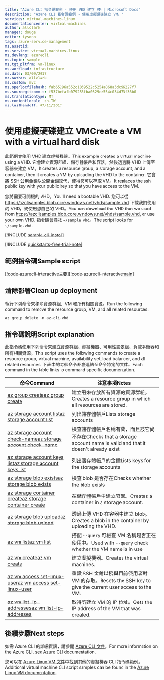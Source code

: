 ```yaml
---
title: "Azure CLI 指令碼範例 - 使用 VHD 建立 VM | Microsoft Docs"
description: "Azure CLI 指令碼範例 - 使用虛擬硬碟建立 VM。"
services: virtual-machines-linux
documentationcenter: virtual-machines
author: allclark
manager: douge
editor: tysonn
tags: azure-service-management
ms.assetid: 
ms.service: virtual-machines-linux
ms.devlang: azurecli
ms.topic: sample
ms.tgt_pltfrm: vm-linux
ms.workload: infrastructure
ms.date: 03/09/2017
ms.author: allclark
ms.custom: mvc
ms.openlocfilehash: fab65296a552c1839522c5254a868a3dc96227f7
ms.sourcegitcommit: f537befafb079256fba0529ee554c034d73f36b0
ms.translationtype: MT
ms.contentlocale: zh-TW
ms.lasthandoff: 07/11/2017
---
```

# <a name="create-a-vm-with-a-virtual-hard-disk"></a><span data-ttu-id="6945c-103">使用虛擬硬碟建立 VM</span><span class="sxs-lookup"><span data-stu-id="6945c-103">Create a VM with a virtual hard disk</span></span>

<span data-ttu-id="6945c-104">此範例會使用 VHD 建立虛擬機器。</span><span class="sxs-lookup"><span data-stu-id="6945c-104">This example creates a virtual machine using a VHD.</span></span>
<span data-ttu-id="6945c-105">它會建立資源群組、儲存體帳戶和容器，然後透過將 VHD 上傳至容器來建立 VM。</span><span class="sxs-lookup"><span data-stu-id="6945c-105">It creates a resource group, a storage account, and a container, then it creates a VM by uploading the VHD to the container.</span></span>
<span data-ttu-id="6945c-106">它會將 SSH 公用金鑰以公開金鑰取代，使得您可以存取 VM。</span><span class="sxs-lookup"><span data-stu-id="6945c-106">It replaces the ssh public key with your public key so that you have access to the VM.</span></span>

<span data-ttu-id="6945c-107">您將需要可開機的 VHD。</span><span class="sxs-lookup"><span data-stu-id="6945c-107">You'll need a bootable VHD.</span></span>
<span data-ttu-id="6945c-108">您可以從 https://azclisamples.blob.core.windows.net/vhds/sample.vhd 下載我們使用的 VHD，或使用您自己的 VHD。</span><span class="sxs-lookup"><span data-stu-id="6945c-108">You can download the VHD that we used from https://azclisamples.blob.core.windows.net/vhds/sample.vhd, or use your own VHD.</span></span> <span data-ttu-id="6945c-109">指令碼會尋找 `~/sample.vhd`。</span><span class="sxs-lookup"><span data-stu-id="6945c-109">The script looks for `~/sample.vhd`.</span></span>

[!INCLUDE [sample-cli-install](../../../includes/sample-cli-install.md)]

[!INCLUDE [quickstarts-free-trial-note](../../../includes/quickstarts-free-trial-note.md)]

## <a name="sample-script"></a><span data-ttu-id="6945c-110">範例指令碼</span><span class="sxs-lookup"><span data-stu-id="6945c-110">Sample script</span></span>

<span data-ttu-id="6945c-111">[!code-azurecli-interactive[主要](../../../cli_scripts/virtual-machine/create-vm-vhd/create-vm-vhd.sh "使用 VHD 建立 VM")]</span><span class="sxs-lookup"><span data-stu-id="6945c-111">[!code-azurecli-interactive[main](../../../cli_scripts/virtual-machine/create-vm-vhd/create-vm-vhd.sh "Create VM using a VHD")]</span></span>

## <a name="clean-up-deployment"></a><span data-ttu-id="6945c-112">清除部署</span><span class="sxs-lookup"><span data-stu-id="6945c-112">Clean up deployment</span></span> 

<span data-ttu-id="6945c-113">執行下列命令來移除資源群組、VM 和所有相關資源。</span><span class="sxs-lookup"><span data-stu-id="6945c-113">Run the following command to remove the resource group, VM, and all related resources.</span></span>

```azurecli-interactive 
az group delete -n az-cli-vhd
```

## <a name="script-explanation"></a><span data-ttu-id="6945c-114">指令碼說明</span><span class="sxs-lookup"><span data-stu-id="6945c-114">Script explanation</span></span>

<span data-ttu-id="6945c-115">此指令碼使用下列命令來建立資源群組、虛擬機器、可用性設定組、負載平衡器和所有相關資源。</span><span class="sxs-lookup"><span data-stu-id="6945c-115">This script uses the following commands to create a resource group, virtual machine, availability set, load balancer, and all related resources.</span></span> <span data-ttu-id="6945c-116">下表中的每個命令都會連結至命令特定的文件。</span><span class="sxs-lookup"><span data-stu-id="6945c-116">Each command in the table links to command specific documentation.</span></span>

| <span data-ttu-id="6945c-117">命令</span><span class="sxs-lookup"><span data-stu-id="6945c-117">Command</span></span> | <span data-ttu-id="6945c-118">注意事項</span><span class="sxs-lookup"><span data-stu-id="6945c-118">Notes</span></span> |
|---|---|
| [<span data-ttu-id="6945c-119">az group create</span><span class="sxs-lookup"><span data-stu-id="6945c-119">az group create</span></span>](https://docs.microsoft.com/cli/azure/group#create) | <span data-ttu-id="6945c-120">建立用來存放所有資源的資源群組。</span><span class="sxs-lookup"><span data-stu-id="6945c-120">Creates a resource group in which all resources are stored.</span></span> |
| [<span data-ttu-id="6945c-121">az storage account list</span><span class="sxs-lookup"><span data-stu-id="6945c-121">az storage account list</span></span>](https://docs.microsoft.com/cli/azure/storage/account#list) | <span data-ttu-id="6945c-122">列出儲存體帳戶</span><span class="sxs-lookup"><span data-stu-id="6945c-122">Lists storage accounts</span></span> |
| [<span data-ttu-id="6945c-123">az storage account check-name</span><span class="sxs-lookup"><span data-stu-id="6945c-123">az storage account check-name</span></span>](https://docs.microsoft.com/cli/azure/storage/account#check-name) | <span data-ttu-id="6945c-124">檢查儲存體帳戶名稱有效，而且該它尚不存在</span><span class="sxs-lookup"><span data-stu-id="6945c-124">Checks that a storage account name is valid and that it doesn't already exist</span></span> |
| [<span data-ttu-id="6945c-125">az storage account keys list</span><span class="sxs-lookup"><span data-stu-id="6945c-125">az storage account keys list</span></span>](https://docs.microsoft.com/cli/azure/storage/account/keys#list) | <span data-ttu-id="6945c-126">列出儲存體帳戶的金鑰</span><span class="sxs-lookup"><span data-stu-id="6945c-126">Lists keys for the storage accounts</span></span> |
| [<span data-ttu-id="6945c-127">az storage blob exists</span><span class="sxs-lookup"><span data-stu-id="6945c-127">az storage blob exists</span></span>](https://docs.microsoft.com/cli/azure/storage/blob#exists) | <span data-ttu-id="6945c-128">檢查 blob 是否存在</span><span class="sxs-lookup"><span data-stu-id="6945c-128">Checks whether the blob exists</span></span> |
| [<span data-ttu-id="6945c-129">az storage container create</span><span class="sxs-lookup"><span data-stu-id="6945c-129">az storage container create</span></span>](https://docs.microsoft.com/cli/azure/storage/container#create) | <span data-ttu-id="6945c-130">在儲存體帳戶中建立容器。</span><span class="sxs-lookup"><span data-stu-id="6945c-130">Creates a container in a storage account.</span></span> |
| [<span data-ttu-id="6945c-131">az storage blob upload</span><span class="sxs-lookup"><span data-stu-id="6945c-131">az storage blob upload</span></span>](https://docs.microsoft.com/cli/azure/storage/blob#upload) | <span data-ttu-id="6945c-132">透過上傳 VHD 在容器中建立 blob。</span><span class="sxs-lookup"><span data-stu-id="6945c-132">Creates a blob in the container by uploading the VHD.</span></span> |
| [<span data-ttu-id="6945c-133">az vm list</span><span class="sxs-lookup"><span data-stu-id="6945c-133">az vm list</span></span>](https://docs.microsoft.com/cli/azure/vm#list) | <span data-ttu-id="6945c-134">搭配 `--query` 可檢查 VM 名稱是否正在使用中。</span><span class="sxs-lookup"><span data-stu-id="6945c-134">Used with `--query` check whether the VM name is in use.</span></span> | 
| [<span data-ttu-id="6945c-135">az vm create</span><span class="sxs-lookup"><span data-stu-id="6945c-135">az vm create</span></span>](https://docs.microsoft.com/cli/azure/vm/availability-set#create) | <span data-ttu-id="6945c-136">建立虛擬機器。</span><span class="sxs-lookup"><span data-stu-id="6945c-136">Creates the virtual machines.</span></span> |
| [<span data-ttu-id="6945c-137">az vm access set-linux-user</span><span class="sxs-lookup"><span data-stu-id="6945c-137">az vm access set-linux-user</span></span>](https://docs.microsoft.com/cli/azure/vm/access#set-linux-user) | <span data-ttu-id="6945c-138">重設 SSH 金鑰以授與目前使用者對 VM 的存取。</span><span class="sxs-lookup"><span data-stu-id="6945c-138">Resets the SSH key to give the current user access to the VM.</span></span> |
| [<span data-ttu-id="6945c-139">az vm list-ip-addresses</span><span class="sxs-lookup"><span data-stu-id="6945c-139">az vm list-ip-addresses</span></span>](https://docs.microsoft.com/cli/azure/vm#list-ip-addresses) | <span data-ttu-id="6945c-140">取得所建立 VM 的 IP 位址。</span><span class="sxs-lookup"><span data-stu-id="6945c-140">Gets the IP address of the VM that was created.</span></span> |

## <a name="next-steps"></a><span data-ttu-id="6945c-141">後續步驟</span><span class="sxs-lookup"><span data-stu-id="6945c-141">Next steps</span></span>

<span data-ttu-id="6945c-142">如需 Azure CLI 的詳細資訊，請參閱 [Azure CLI 文件](https://docs.microsoft.com/cli/azure/overview)。</span><span class="sxs-lookup"><span data-stu-id="6945c-142">For more information on the Azure CLI, see [Azure CLI documentation](https://docs.microsoft.com/cli/azure/overview).</span></span>

<span data-ttu-id="6945c-143">您可以在 [Azure Linux VM 文件](../linux/cli-samples.md?toc=%2fazure%2fvirtual-machines%2flinux%2ftoc.json)中找到其他的虛擬機器 CLI 指令碼範例。</span><span class="sxs-lookup"><span data-stu-id="6945c-143">Additional virtual machine CLI script samples can be found in the [Azure Linux VM documentation](../linux/cli-samples.md?toc=%2fazure%2fvirtual-machines%2flinux%2ftoc.json).</span></span>
